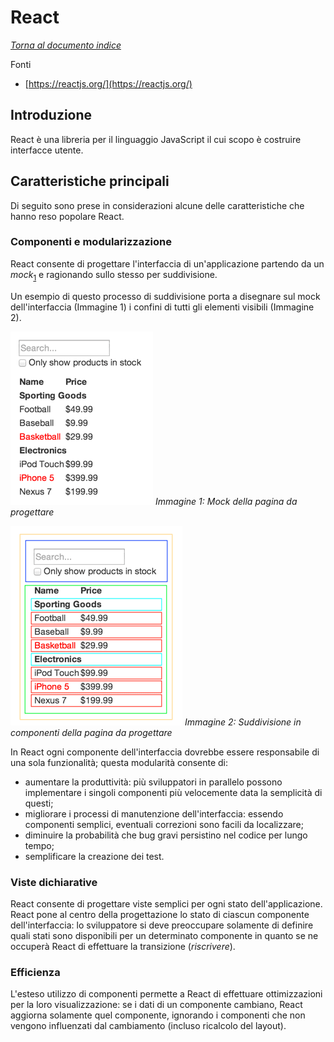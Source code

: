 # React
[_Torna al documento indice_](./README.md)

Fonti

-   [https://reactjs.org/](https://reactjs.org/)

## Introduzione
React è una libreria per il linguaggio JavaScript il cui scopo è costruire interfacce utente.

## Caratteristiche principali
Di seguito sono prese in considerazioni alcune delle caratteristiche che hanno reso popolare React.

### Componenti e modularizzazione
React consente di progettare l'interfaccia di un'applicazione partendo da un _mock_<sub>[1](#1)</sub> e ragionando sullo stesso per suddivisione.

Un esempio di questo processo di suddivisione porta a disegnare sul mock dell'interfaccia (Immagine 1) i confini di tutti gli elementi visibili (Immagine 2).

![](./images/react_ui_mock.png)
_Immagine 1: Mock della pagina da progettare_

![](./images/react_ui_mock_boxed.png)
_Immagine 2: Suddivisione in componenti della pagina da progettare_

In React ogni componente dell'interfaccia dovrebbe essere responsabile di una sola funzionalità; questa modularità consente di:

-   aumentare la produttività: più sviluppatori in parallelo possono implementare i singoli componenti più velocemente data la semplicità di questi;
-   migliorare i processi di manutenzione dell'interfaccia: essendo componenti semplici, eventuali correzioni sono facili da localizzare;
-   diminuire la probabilità che bug gravi persistino nel codice per lungo tempo;
-   semplificare la creazione dei test.

### Viste dichiarative
React consente di progettare viste semplici per ogni stato dell'applicazione. React pone al centro della progettazione lo stato di ciascun componente dell'interfaccia: lo sviluppatore si deve preoccupare solamente di definire quali stati sono disponibili per un determinato componente in quanto se ne occuperà React di effettuare la transizione (_riscrivere_).

### Efficienza
L'esteso utilizzo di componenti permette a React di effettuare ottimizzazioni per la loro  visualizzazione: se i dati di un  componente cambiano, React aggiorna solamente quel componente, ignorando i componenti che non vengono influenzati dal cambiamento (incluso ricalcolo del layout).
